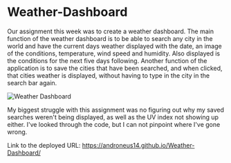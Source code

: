 # Weather-Dashboard

Our assignment this week was to create a weather dashboard. The main function of the weather dashboard is to be able to search any city in the world and have the current days weather displayed with the date, an image of the conditions, temperature, wind speed and humidity. Also displayed is the conditions for the next five days following. Another function of the application is to save the cities that have been searched, and when clicked, that cities weather is displayed, without having to type in the city in the search bar again.

![Weather Dashboard](https://user-images.githubusercontent.com/98381243/162145458-264fc98b-cf73-43a2-b5ed-5e591f91d530.png)

My biggest struggle with this assignment was no figuring out why my saved searches weren't being displayed, as well as the UV index not showing up either. I've looked through the code, but I can not pinpoint where I've gone wrong.

Link to the deployed URL: https://androneus14.github.io/Weather-Dashboard/
